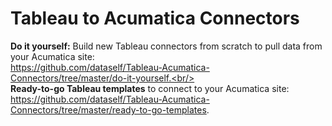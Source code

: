# Tableau to Acumatica Connectors
**Do it yourself:** Build new Tableau connectors from scratch to pull data from your Acumatica site:<br/>
https://github.com/dataself/Tableau-Acumatica-Connectors/tree/master/do-it-yourself.<br/><br/>
**Ready-to-go Tableau templates** to connect to your Acumatica site:<br/>
https://github.com/dataself/Tableau-Acumatica-Connectors/tree/master/ready-to-go-templates.
